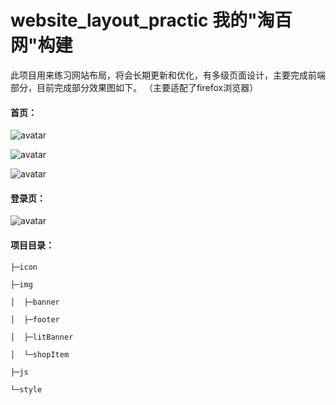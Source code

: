# website_layout_practic 我的"淘百网"构建

此项目用来练习网站布局，将会长期更新和优化，有多级页面设计，主要完成前端部分，目前完成部分效果图如下。
（主要适配了firefox浏览器）

#### 首页：
![avatar](https://img-blog.csdnimg.cn/20200219215629648.png?x-oss-process=image/watermark,type_ZmFuZ3poZW5naGVpdGk,shadow_10,text_aHR0cHM6Ly9ibG9nLmNzZG4ubmV0L2x1bmlhV2FuZw==,size_16,color_FFFFFF,t_70)

![avatar](https://img-blog.csdnimg.cn/2020021922022215.png?x-oss-process=image/watermark,type_ZmFuZ3poZW5naGVpdGk,shadow_10,text_aHR0cHM6Ly9ibG9nLmNzZG4ubmV0L2x1bmlhV2FuZw==,size_16,color_FFFFFF,t_70)

![avatar](https://img-blog.csdnimg.cn/20200219215708540.png?x-oss-process=image/watermark,type_ZmFuZ3poZW5naGVpdGk,shadow_10,text_aHR0cHM6Ly9ibG9nLmNzZG4ubmV0L2x1bmlhV2FuZw==,size_16,color_FFFFFF,t_70)

#### 登录页：
![avatar](https://img-blog.csdnimg.cn/2020030322363961.png?x-oss-process=image/watermark,type_ZmFuZ3poZW5naGVpdGk,shadow_10,text_aHR0cHM6Ly9ibG9nLmNzZG4ubmV0L2x1bmlhV2FuZw==,size_16,color_FFFFFF,t_70)

#### 项目目录：

```
├─icon

├─img

│  ├─banner

│  ├─footer

│  ├─litBanner

│  └─shopItem

├─js

└─style
```
